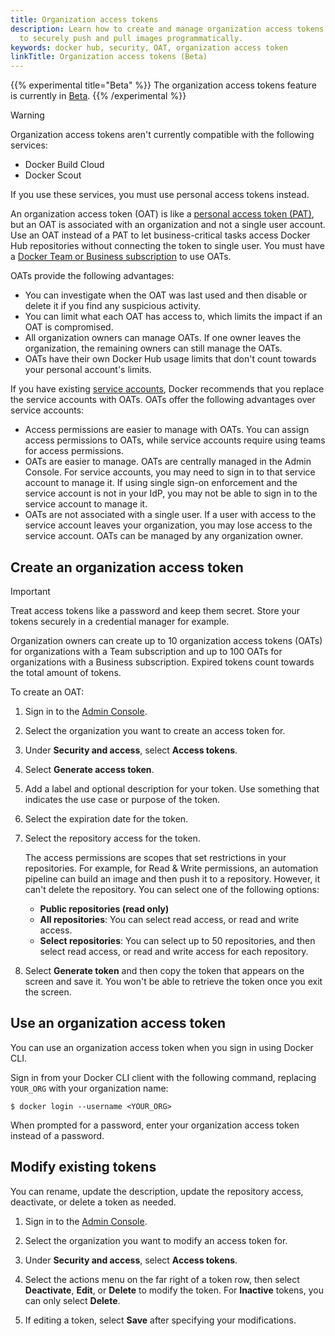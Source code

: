 ```yaml
---
title: Organization access tokens
description: Learn how to create and manage organization access tokens
  to securely push and pull images programmatically.
keywords: docker hub, security, OAT, organization access token
linkTitle: Organization access tokens (Beta)
---
```


{{% experimental title="Beta" %}}
The organization access tokens feature is currently in [Beta](../../release-lifecycle.md#beta).
{{% /experimental %}}

> [!WARNING]
>
> Organization access tokens aren't currently compatible with the following services:
>
> - Docker Build Cloud
> - Docker Scout
>
> If you use these services, you must use personal access tokens instead.

An organization access token (OAT) is like a [personal access token
(PAT)](/security/for-developers/access-tokens/), but an OAT is associated with
an organization and not a single user account. Use an OAT instead of a PAT to
let business-critical tasks access Docker Hub repositories without connecting
the token to single user. You must have a [Docker Team or Business
subscription](/subscription/core-subscription/details/) to use OATs.

OATs provide the following advantages:

- You can investigate when the OAT was last used and then disable or delete it
  if you find any suspicious activity.
- You can limit what each OAT has access to, which limits the impact if an OAT
  is compromised.
- All organization owners can manage OATs. If one owner leaves the organization,
  the remaining owners can still manage the OATs.
- OATs have their own Docker Hub usage limits that don't count towards your
  personal account's limits.

If you have existing [service accounts](/docker-hub/service-accounts/), Docker recommends that you replace the service accounts with OATs. OATs offer the following advantages over service accounts:

- Access permissions are easier to manage with OATs. You can assign access
  permissions to OATs, while service accounts require using teams for access
  permissions.
- OATs are easier to manage. OATs are centrally managed in the Admin Console.
  For service accounts, you may need to sign in to that service account to
  manage it. If using single sign-on enforcement and the service account is not
  in your IdP, you may not be able to sign in to the service account to manage
  it.
- OATs are not associated with a single user. If a user with access to the
  service account leaves your organization, you may lose access to the service
  account. OATs can be managed by any organization owner.

## Create an organization access token

> [!IMPORTANT]
>
> Treat access tokens like a password and keep them secret. Store your tokens securely in a credential manager for example.

Organization owners can create up to 10 organization access tokens (OATs) for
organizations with a Team subscription and up to 100 OATs for organizations with
a Business subscription. Expired tokens count towards the total amount of
tokens.

To create an OAT:

1. Sign in to the [Admin Console](https://app.docker.com/admin).

2. Select the organization you want to create an access token for.

3. Under **Security and access**, select **Access tokens**.

4. Select **Generate access token**.

5. Add a label and optional description for your token. Use something that indicates the use case or purpose of the token.

6. Select the expiration date for the token.

7. Select the repository access for the token.

   The access permissions are scopes that set restrictions in your repositories.
   For example, for Read & Write permissions, an automation pipeline can build
   an image and then push it to a repository. However, it can't delete the
   repository. You can select one of the following options:

   - **Public repositories (read only)**
   - **All repositories**: You can select read access, or read and write access.
   - **Select repositories**: You can select up to 50 repositories, and then
     select read access, or read and write access for each repository.

8. Select **Generate token** and then copy the token that appears on the screen
   and save it. You won't be able to retrieve the token once you exit the
   screen.

## Use an organization access token

You can use an organization access token when you sign in using Docker CLI.

Sign in from your Docker CLI client with the following command, replacing
`YOUR_ORG` with your organization name:

```console
$ docker login --username <YOUR_ORG>
```

When prompted for a password, enter your organization access token instead of a
password.

## Modify existing tokens

You can rename, update the description, update the repository access,
deactivate, or delete a token as needed.

1. Sign in to the [Admin Console](https://app.docker.com/admin).

2. Select the organization you want to modify an access token for.

3. Under **Security and access**, select **Access tokens**.

4. Select the actions menu on the far right of a token row, then select
   **Deactivate**, **Edit**, or **Delete** to modify the token. For **Inactive**
   tokens, you can only select **Delete**.

5. If editing a token, select **Save** after specifying your modifications.
